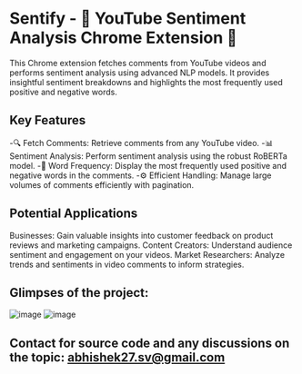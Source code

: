 # Sentify - 🚀 YouTube Sentiment Analysis Chrome Extension 🎉


This Chrome extension fetches comments from YouTube videos and performs sentiment analysis using advanced NLP models. It provides insightful sentiment breakdowns and highlights the most frequently used positive and negative words.

## Key Features
-🔍 Fetch Comments: Retrieve comments from any YouTube video.
-📊 Sentiment Analysis: Perform sentiment analysis using the robust RoBERTa model.
-📝 Word Frequency: Display the most frequently used positive and negative words in the comments.
-⚙️ Efficient Handling: Manage large volumes of comments efficiently with pagination.

## Potential Applications
Businesses: Gain valuable insights into customer feedback on product reviews and marketing campaigns.
Content Creators: Understand audience sentiment and engagement on your videos.
Market Researchers: Analyze trends and sentiments in video comments to inform strategies.
## Glimpses of the project:

![image](https://github.com/abhishekverma276/Sentify/assets/96565154/854762f6-f693-4f10-b34e-4166a2642819)
![image](https://github.com/abhishekverma276/Sentify/assets/96565154/f6cd464a-95a7-479d-9b05-7ed54348607a)

## Contact for source code and any discussions on the topic: abhishek27.sv@gmail.com
